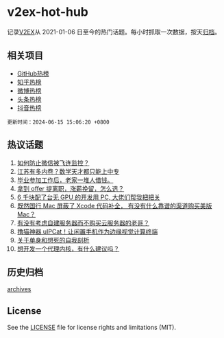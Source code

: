 # v2ex-hot-hub

 记录[V2EX](https://www.v2ex.com/)从 2021-01-06 日至今的热门话题。每小时抓取一次数据，按天[归档](archives)。
 
 ## 相关项目

- [GitHub热榜](https://github.com/snaildev/github-hot-hub)
- [知乎热榜](https://github.com/snaildev/zhihu-hot-hub)
- [微博热榜](https://github.com/snaildev/weibo-hot-hub)
- [头条热榜](https://github.com/snaildev/toutiao-hot-hub)
- [抖音热榜](https://github.com/snaildev/douyin-hot-hub)


 `更新时间：2024-06-15 15:06:20 +0800`

## 热议话题

1. [如何防止微信被飞连监控？](https://www.v2ex.com/t/1049621)
1. [江苏有多内卷？数学天才都只能上中专](https://www.v2ex.com/t/1049586)
1. [毕业参加工作后，老家一堆人借钱。](https://www.v2ex.com/t/1049681)
1. [拿到 offer 提离职，涨薪挽留，怎么选？](https://www.v2ex.com/t/1049617)
1. [6 千块配了台无 GPU 的开发用 PC, 大佬们帮我把把关](https://www.v2ex.com/t/1049688)
1. [既然国行 Mac 屏蔽了 Xcode 代码补全， 有没有什么靠谱的渠道购买美版 Mac？](https://www.v2ex.com/t/1049574)
1. [有没有考虑自建服务器而不购买云服务器的老哥？](https://www.v2ex.com/t/1049630)
1. [撸猫神器 uIPCat！让闲置手机作为边缘视觉计算终端](https://www.v2ex.com/t/1049594)
1. [关于单身和想死的自我剖析](https://www.v2ex.com/t/1049605)
1. [想开发一个代理内核，有什么建议吗？](https://www.v2ex.com/t/1049697)

## 历史归档

[archives](archives)

## License

See the [LICENSE](LICENSE) file for license rights and limitations (MIT).
